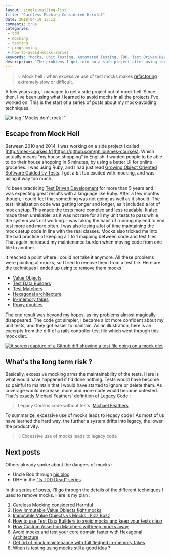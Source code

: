 ```yaml
---
layout: single-mailing-list
title: "Careless Mocking Considered Harmful"
date: 2018-04-19 13:13
comments: true
categories: 
 - tdd
 - mocking
 - testing
 - programming
 - how-to-avoid-mocks-series
keywords: "Mocks, Unit Testing, Automated Testing, TDD, Test Driven Development, London School of Testing, Mocking"
description: "The problems I got into on a side project after using too much mocking. This is the first post of a series about how to avoid mocks."
---
```

> 💡 Mock hell : when excessive use of test mocks makes [refactoring](https://en.wikipedia.org/wiki/Code_refactoring) extremely slow or difficult.

A few years ago, I managed to get a side project out of mock hell. Since then, I've been using what I learned to avoid mocks in all the projects I've worked on. This is the start of a series of posts about my mock-avoiding techniques.

![A tag "Mocks don't rock !"]({{site.url}}{{site.baseurl}}/imgs/2018-04-10-careless-mocking-considered-harmful/mocks-dont-rock.jpg)

## Escape from Mock Hell

Between 2010 and 2014, I was working on a side project I called [http://mes-courses.fr](https://github.com/philou/mes-courses). Which actually means "my house shopping" in English. I wanted people to be able to do their house shopping in 5 minutes, by using a better UI for online groceries. I was using Ruby, and I had just read [Growing Object Oriented Software Guided by Tests](https://www.amazon.com/Growing-Object-Oriented-Software-Guided-Tests/dp/0321503627/ref=sr_1_1?ie=UTF8&qid=1523422024&sr=8-1&keywords=growing+object-oriented+software+guided+by+tests). I got a bit too excited with mocking, and was using it way too much.

I'd been practicing [Test Driven Development](https://en.wikipedia.org/wiki/Test-driven_development) for more than 5 years and I was expecting great results with a language like Ruby. After a few months though, I could feel that something was not going as well as it should. The test initialization code was getting longer and longer, as it included a lot of mock setup. This made the tests more complex and less readable. It also made them unreliable, as it was not rare for all my unit tests to pass while the system was not working. I was taking the habit of running my end to end test more and more often. I was also losing a lot of time maintaining the mock setup code in line with the real classes. Mocks also tricked me into the bad practice of keeping a 1 to 1 mapping between code and test files. That again increased my maintenance burden when moving code from one file to another.

It reached a point where I could not take it anymore. All these problems were pointing at mocks, so I tried to remove them from a test file. Here are the techniques I ended up using to remove them mocks : 

*   [Value Objects](https://martinfowler.com/bliki/ValueObject.html)
*   [Test Data Builders](http://www.natpryce.com/articles/000714.html)
*   [Test Matchers](https://relishapp.com/rspec/rspec-expectations/docs/custom-matchers)
*   [Hexagonal architecture](http://alistair.cockburn.us/Hexagonal+architecture)
*   [In-memory fakes](https://www.martinfowler.com/articles/mocksArentStubs.html)
*   [Proxy doubles](https://wincent.com/wiki/Proxy_(test_double))

The end result was beyond my hopes, as my problems almost magically disappeared. The code got simpler, I became a lot more confident about my unit tests, and they got easier to maintain. As an illustration, here is an excerpts from the diff of a rails controller test file which went through this mock diet.

[![A screen capture of a Github diff showing a test file going on a mock diet]({{site.url}}{{site.baseurl}}/imgs/2018-04-10-careless-mocking-considered-harmful/diff.jpg)](https://github.com/philou/mes-courses/commit/2c9fce17f9b59d0b3828f309015c07b17cceddf4?diff=split)

## What's the long term risk ?

Basically, excessive mocking arms the maintainability of the tests. Here is what would have happened if I'd done nothing. Tests would have become so painful to maintain that I would have started to ignore or delete them. As coverage would decrease, more and more code would become untested. That's exactly Michael Feathers' definition of Legacy Code :

> Legacy Code is code without tests. [Michael Feathers](https://www.amazon.com/Working-Effectively-Legacy-Michael-Feathers/dp/0131177052/ref=sr_1_1?s=books&ie=UTF8&qid=1523422039&sr=1-1&keywords=legacy+code)

To summarize, excessive use of mocks leads to legacy code ! As most of us have learned the hard way, the further a system drifts into legacy, the lower the productivity.

> 💡 Excessive use of mocks leads to legacy code

## Next posts

Others already spoke about the dangers of mocks :

* Uncle Bob through [his blog](http://blog.cleancoder.com/uncle-bob/2014/05/10/WhenToMock.html)
* DHH in the ["Is TDD Dead" series](https://www.google.fr/search?q=is+TDD+dead&safe=active&tbm=vid)

In [this series of posts]({{site.baseurl}}/categories/#how-to-avoid-mocks-series), I'll go through the details of the different techniques I used to remove mocks. Here is my plan :

1.  [Careless Mocking considered Harmful](/careless-mocking-considered-harmful/)
2.  [How Immutable Value Objects fight mocks](/how-immutable-value-objects-fight-mocks/)
3.  [Immutable Value Objects vs Mocks : Fizz Buzz](/immutable-value-objects-vs-mocks-fizz-buzz/)
4.  [How to use Test Data Builders to avoid mocks and keep your tests clear](/how-to-use-test-data-builders-to-avoid-mocks-and-keep-your-tests-clear/)
5.  [How Custom Assertion Matchers will keep mocks away](/how-custom-assertion-matchers-will-keep-mocks-away/)
6.  [Avoid mocks and test your core domain faster with Hexagonal Architecture](/avoid-mocks-and-test-your-core-domain-faster-with-hexagonal-architecture/)
7.  [Get rid of mock maintenance with full fledged in-memory fakes](/get-rid-of-mocking-maintenance-with-full-fledged-in-memory-fakes/)
8.  [When is testing using mocks still a good idea ?](/when-is-testing-using-mocks-still-a-good-idea/)
